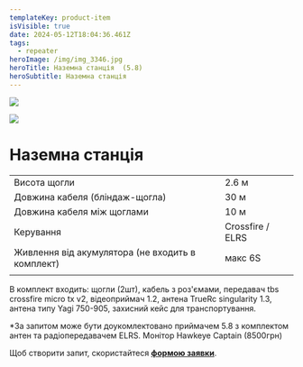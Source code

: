 ```yaml
---
templateKey: product-item
isVisible: true
date: 2024-05-12T18:04:36.461Z
tags:
  - repeater
heroImage: /img/img_3346.jpg
heroTitle: Наземна станція  (5.8)
heroSubtitle: Наземна станція
---
```

![](/img/img_3346.jpg)

![](/img/img_3336.jpg)

# Наземна станція

|                                                   |                  |
| ------------------------------------------------- | ---------------- |
| Висота щогли                                      | 2.6 м            |
| Довжина кабеля (бліндаж-щогла)                    | 30 м             |
| Довжина кабеля між щоглами                        | 10 м             |
| Керування                                         | Crossfire / ELRS |
| Живлення від акумулятора (﻿не входить в комплект) | макс 6S          |
|                                                   |                  |

В комплект входить:
щогли (2шт), кабель  з роз'ємами,
передавач tbs crossfire micro tx v2,
відеоприймач 1.2,
антена TrueRc singularity 1.3,
антена типу Yagi 750-905,
захисний кейс для транспортування. 


\*За запитом може бути доукомлектовано приймачем 5.8 з комплектом антен та радіопередавачем ELRS.
Монітор Hawkeye Captain (8500грн)

Щоб створити запит, скористайтеся <a href="https://docs.google.com/forms/d/e/1FAIpQLSflTILqQ9CENT9xGsnn4Ke6l-D-2m2yaclV2jH2pzXmjGk51w/viewform" target="_blank" rel="noopener noreferrer">**формою заявки**</a>.
